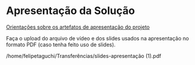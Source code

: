 # Apresentação da Solução

<a href="../docs/10-Apresentação do Projeto.md"> Orientações sobre os artefatos de apresentação do projeto</a>


Faça o upload do arquivo de vídeo e dos slides usados na apresentação no formato PDF (caso tenha feito uso de slides).
 
 
 /home/felipetaguchi/Transferências/slides-apresentação (1).pdf
